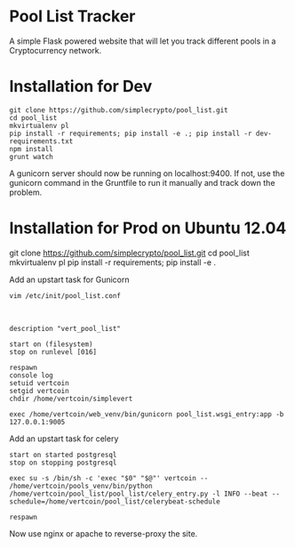 Pool List Tracker
=================

A simple Flask powered website that will let you track different pools in a Cryptocurrency network.

Installation for Dev
====================

    git clone https://github.com/simplecrypto/pool_list.git
    cd pool_list
    mkvirtualenv pl
    pip install -r requirements; pip install -e .; pip install -r dev-requirements.txt
    npm install
    grunt watch
  
A gunicorn server should now be running on localhost:9400. If not, use the gunicorn command
in the Gruntfile to run it manually and track down the problem.

Installation for Prod on Ubuntu 12.04
=====================================

  git clone https://github.com/simplecrypto/pool_list.git
  cd pool_list
  mkvirtualenv pl
  pip install -r requirements; pip install -e .
  
Add an upstart task for Gunicorn

    vim /etc/init/pool_list.conf
  
&nbsp;
  
    description "vert_pool_list"
  
    start on (filesystem)
    stop on runlevel [016]
    
    respawn
    console log
    setuid vertcoin
    setgid vertcoin
    chdir /home/vertcoin/simplevert
    
    exec /home/vertcoin/web_venv/bin/gunicorn pool_list.wsgi_entry:app -b 127.0.0.1:9005
  
Add an upstart task for celery

    start on started postgresql
    stop on stopping postgresql
    
    exec su -s /bin/sh -c 'exec "$0" "$@"' vertcoin -- /home/vertcoin/pools_venv/bin/python /home/vertcoin/pool_list/pool_list/celery_entry.py -l INFO --beat --schedule=/home/vertcoin/pool_list/celerybeat-schedule
    
    respawn
  
Now use nginx or apache to reverse-proxy the site.
